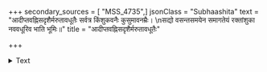 +++
secondary_sources = [ "MSS_4735",]
jsonClass = "Subhaashita"
text = "आदीप्तवह्निसदृशैर्मरुतावधूतैः सर्वत्र किंशुकवनैः कुसुमावनम्रैः।  \nसद्यो वसन्तसमयेन समागतेयं रक्तांशुका नववधूरिव भाति भूमिः॥"
title = "आदीप्तवह्निसदृशैर्मरुतावधूतैः"

+++

<details><summary>Text</summary>

आदीप्तवह्निसदृशैर्मरुतावधूतैः सर्वत्र किंशुकवनैः कुसुमावनम्रैः।  
सद्यो वसन्तसमयेन समागतेयं रक्तांशुका नववधूरिव भाति भूमिः॥
</details>
